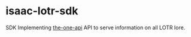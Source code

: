 # isaac-lotr-sdk
SDK Implementing [the-one-api](https://the-one-api.dev/) API to serve information on all LOTR lore.
